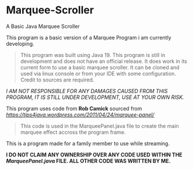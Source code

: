 # Marquee-Scroller
A Basic Java Marquee Scroller

This program is a basic version of a Marquee Program i am currently developing.

 > This program was built using Java 19. This program is still in development and does not have an official release. It does work in its current
 form to use a basic marquee scroller. It can be cloned and used via linux console or from your IDE with some configuration. Credit to sources are required.
 
 *I AM NOT RESPONSIBLE FOR ANY DAMAGES CAUSED FROM THIS PROGRAM, IT IS STILL UNDER DEVELOPMENT, USE AT YOUR OWN RISK.*

This program uses code from **Rob Camick** sourced from *https://tips4java.wordpress.com/2011/04/24/marquee-panel/*

 > This code is used in the MarqueePanel.java file to create the main marquee effect accross the program frame.
  
This is a program made for a family member to use while streaming.

**I DO NOT CLAIM ANY OWNERSHIP OVER ANY CODE USED WITHIN THE *MarqueePanel.java* FILE. ALL OTHER CODE WAS WRITTEN BY ME.**
